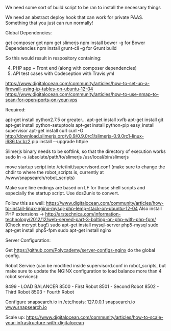 We need some sort of build script to be ran to install the necessary things

We need an abstract deploy hook that can work for private PAAS. Something that you just can run normally!

Global Dependencies:

get composer
get npm
get slimerjs
npm install bower -g for Bower Dependencies
npm install grunt-cli -g for Grunt build



So this would result in respository containing:

4. PHP app + Front end (along with composer dependencies)
5. API test cases with Codeception with Travis.yml

https://www.digitalocean.com/community/articles/how-to-set-up-a-firewall-using-ip-tables-on-ubuntu-12-04
https://www.digitalocean.com/community/articles/how-to-use-nmap-to-scan-for-open-ports-on-your-vps

Required:

apt-get install python2.7.5 or greater...
apt-get install xvfb
apt-get install git
apt-get install python-setuptools
apt-get install python-pip
easy_install supervisor
apt-get install curl
curl -O http://download.slimerjs.org/v0.9/0.9.0rc1/slimerjs-0.9.0rc1-linux-i686.tar.bz2
pip install --upgrade httpie

Slimerjs binary needs to be softlink, so that the directory of execution works
sudo ln -s /absolute/path/to/slimerjs /usr/local/bin/slimerjs

move startup script into /etc/init/supervisord.conf (make sure to change the chdir to where the robot_scripts is, currently at /www/snapsearch/robot_scripts)

Make sure line endings are based on LF for those shell scripts and especially the startup script. Use dos2unix to convert.

Follow this as well: https://www.digitalocean.com/community/articles/how-to-install-linux-nginx-mysql-php-lemp-stack-on-ubuntu-12-04
Also install PHP extensions -> http://arstechnica.com/information-technology/2012/12/web-served-part-3-bolting-on-php-with-php-fpm/ (Check mcrypt bug!)
sudo apt-get install mysql-server php5-mysql
sudo apt-get install php5-fpm
sudo apt-get install nginx

Server Configuration:

Get https://github.com/Polycademy/server-configs-nginx do the global config.

Robot Service (can be modified inside supervisord.conf in robot_scripts, but make sure to update the NGINX configuration to load balance more than 4 robot services):

8499 - LOAD BALANCER
8500 - First Robot
8501 - Second Robot
8502 - Third Robot
8503 - Fourth Robot

Configure snapsearch.io in /etc/hosts: 127.0.0.1 snapsearch.io www.snapsearch.io

Scale up: https://www.digitalocean.com/community/articles/how-to-scale-your-infrastructure-with-digitalocean
